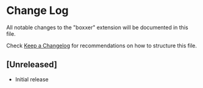 # Change Log

All notable changes to the "boxxer" extension will be documented in this file.

Check [Keep a Changelog](http://keepachangelog.com/) for recommendations on how to structure this file.

## [Unreleased]

- Initial release